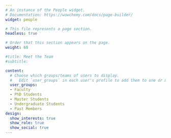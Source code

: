 ```yaml
---
# An instance of the People widget.
# Documentation: https://wowchemy.com/docs/page-builder/
widget: people

# This file represents a page section.
headless: true

# Order that this section appears on the page.
weight: 68

#title: Meet the Team
#subtitle:

content:
  # Choose which groups/teams of users to display.
  #   Edit `user_groups` in each user's profile to add them to one or more of these groups.
  user_groups:
  - Faculty
  - PhD Students
  - Master Students
  - Undergraduate Students
  - Past Members
design:
  show_interests: true
  show_role: true
  show_social: true
---
```

